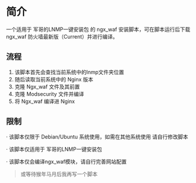 # 简介
一个适用于 军哥的LNMP一键安装包 的 ngx_waf 安装脚本，可在脚本运行后下载 ngx_waf 防火墙最新版（Current）并进行编译。

## 流程
1. 该脚本首先会查找当前系统中的lnmp文件夹位置
2. 随后读取当前系统中的 Nginx 版本
3. 克隆 Ngx_waf 文件及其前置
4. 克隆 Modsecurity 文件并编译
5. 将 Ngx_waf 编译进 Nginx

## 限制
 · 该脚本仅限于 Debian/Ubuntu 系统使用，如需在其他系统使用   请自行修改脚本

 · 该脚本仅适用于 军哥的LNMP一键安装包

 · 该脚本仅会编译ngx_waf模块，请自行完善网站配置
> 或等待猴年马月后我再写一个脚本
